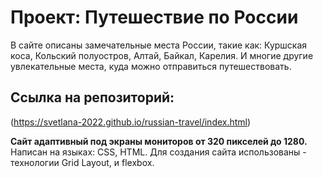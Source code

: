 # Проект: **Путешествие по России**
В сайте описаны замечательные места России, такие как:
Куршская коса,
Кольский полуостров,
Алтай, 
Байкал,
Карелия.
И многие другие увлекательные места, куда можно отправиться путешествовать.

## Ссылка на репозиторий:
(https://svetlana-2022.github.io/russian-travel/index.html)

**Сайт адаптивный под экраны мониторов от 320 пикселей до 1280.**
Написан на языках: CSS, HTML.
Для создания сайта использованы - технологии Grid Layout, и flexbox.